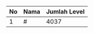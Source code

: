 | No | Nama            | Jumlah Level |
|----|-----------------|--------------|
| 1  | #    |    4037        |
